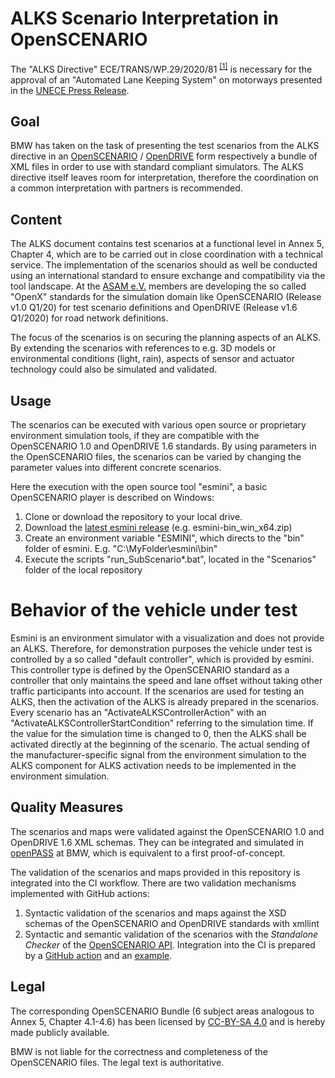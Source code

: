 ALKS Scenario Interpretation in OpenSCENARIO
============================================

The "ALKS Directive" ECE/TRANS/WP.29/2020/81 <sup>[[1]](https://undocs.org/ECE/TRANS/WP.29/2020/81)</sup>  is necessary for the approval of an "Automated Lane Keeping System" on motorways presented in the [UNECE Press Release](https://www.unece.org/info/media/presscurrent-press-h/transport/2020/un-regulation-on-automated-lane-keeping-systems-is-milestone-for-safe-introduction-of-automated-vehicles-in-traffic/doc.html).

## Goal

BMW has taken on the task of presenting the test scenarios from the ALKS directive in an [OpenSCENARIO](https://www.asam.net/standards/detail/openscenario/) / [OpenDRIVE](https://www.asam.net/standards/detail/opendrive/) form respectively a bundle of XML files in order to use with standard compliant simulators. The ALKS directive itself leaves room for interpretation, therefore the coordination on a common interpretation with partners is recommended.

## Content

The ALKS document contains test scenarios at a functional level in Annex 5, Chapter 4, which are to be carried out in close coordination with a technical service. The implementation of the scenarios should as well be conducted using an international standard to ensure exchange and compatibility via the tool landscape. At the [ASAM e.V.](https://www.asam.net/standards/domain-simulation/) members are developing the so called "OpenX" standards for the simulation domain like OpenSCENARIO (Release v1.0 Q1/20) for test scenario definitions and OpenDRIVE (Release v1.6 Q1/2020) for road network definitions.

The focus of the scenarios is on securing the planning aspects of an ALKS. By extending the scenarios with references to e.g. 3D models or environmental conditions (light, rain), aspects of sensor and actuator technology could also be simulated and validated.

## Usage

The scenarios can be executed with various open source or proprietary environment simulation tools, if they are compatible with the OpenSCENARIO 1.0 and OpenDRIVE 1.6 standards. By using parameters in the OpenSCENARIO files, the scenarios can be varied by changing the parameter values into different concrete scenarios.

Here the execution with the open source tool "esmini", a basic OpenSCENARIO player is described on Windows:

1. Clone or download the repository to your local drive.
2. Download the [latest esmini release](https://github.com/esmini/esmini/releases) (e.g. esmini-bin_win_x64.zip)
3. Create an environment variable "ESMINI", which directs to the "bin" folder of esmini. E.g. "C:\MyFolder\esmini\bin\"
3. Execute the scripts "run_SubScenario*.bat", located in the "Scenarios" folder of the local repository

# Behavior of the vehicle under test
Esmini is an environment simulator with a visualization and does not provide an ALKS. Therefore, for demonstration purposes the vehicle under test is controlled by a so called "default controller", which is provided by esmini. This controller type is defined by the OpenSCENARIO standard as a controller that only maintains the speed and lane offset without taking other traffic participants into account. 
If the scenarios are used for testing an ALKS, then the activation of the ALKS is already prepared in the scenarios. Every scenario has an "ActivateALKSControllerAction" with an "ActivateALKSControllerStartCondition" referring to the simulation time. If the value for the simulation time is changed to 0, then the ALKS shall be activated directly at the beginning of the scenario. The actual sending of the manufacturer-specific signal from the environment simulation to the ALKS component for ALKS activation needs to be implemented in the environment simulation.

## Quality Measures

The scenarios and maps were validated against the OpenSCENARIO 1.0 and OpenDRIVE 1.6 XML schemas. They can be integrated and simulated in [openPASS](https://openpass.eclipse.org/) at BMW, which is equivalent to a first proof-of-concept.

The validation of the scenarios and maps provided in this repository is integrated into the CI workflow. There are two validation mechanisms implemented with GitHub actions:
1. Syntactic validation of the scenarios and maps against the XSD schemas of the OpenSCENARIO and OpenDRIVE standards with xmllint
2. Syntactic and semantic validation of the scenarios with the *Standalone Checker* of the [OpenSCENARIO API](https://github.com/RA-Consulting-GmbH/openscenario.api.test). Integration into the CI is prepared by a [GitHub action](https://github.com/ahege/openscenario.ci.test) and an [example](https://github.com/ahege/opensceanrio.ci.example.test/).

## Legal

The corresponding OpenSCENARIO Bundle (6 subject areas analogous to Annex 5, Chapter 4.1-4.6) has been licensed by [CC-BY-SA 4.0](https://creativecommons.org/licenses/by-sa/4.0/deed.de) and is hereby made publicly available. 

BMW is not liable for the correctness and completeness of the OpenSCENARIO files. The legal text is authoritative.